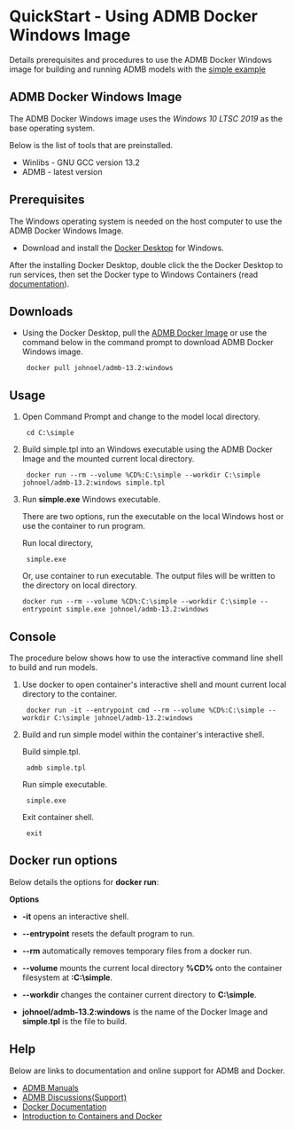 QuickStart - Using ADMB Docker Windows Image
============================================

Details prerequisites and procedures to use the ADMB Docker Windows image for building and running ADMB models with the [simple example](https://github.com/admb-project/admb/tree/main/examples/admb/simple)

ADMB Docker Windows Image
-------------------------

The ADMB Docker Windows image uses the *Windows 10 LTSC 2019* as the base operating system.

Below is the list of tools that are preinstalled.

* Winlibs - GNU GCC version 13.2 
* ADMB - latest version

Prerequisites
-------------

The Windows operating system is needed on the host computer to use the ADMB Docker Windows Image.

* Download and install the [Docker Desktop](https://www.docker.com/products/docker-desktop/) for Windows.

After the installing Docker Desktop, double click the the Docker Desktop to run services, then set the Docker type to Windows Containers (read [documentation](https://learn.microsoft.com/en-us/virtualization/windowscontainers/quick-start/set-up-environment?tabs=dockerce#install-the-container-runtime)).

Downloads
---------

* Using the Docker Desktop, pull the [ADMB Docker Image](https://hub.docker.com/r/johnoel/admb/) or use the command below in the command prompt to download ADMB Docker Windows image.

       docker pull johnoel/admb-13.2:windows

Usage
-----

1. Open Command Prompt and change to the model local directory.

        cd C:\simple

2. Build simple.tpl into an Windows executable using the ADMB Docker Image and the mounted current local directory.

        docker run --rm --volume %CD%:C:\simple --workdir C:\simple johnoel/admb-13.2:windows simple.tpl

3. Run **simple.exe** Windows executable.

   There are two options, run the executable on the local Windows host or use the container to run program.

   Run local directory,
   
        simple.exe

   Or, use container to run executable.  The output files will be written to the directory on local directory.

       docker run --rm --volume %CD%:C:\simple --workdir C:\simple --entrypoint simple.exe johnoel/admb-13.2:windows   

Console
-------

The procedure below shows how to use the interactive command line shell to build and run models.

1. Use docker to open container's interactive shell and mount current local directory to the container.

        docker run -it --entrypoint cmd --rm --volume %CD%:C:\simple --workdir C:\simple johnoel/admb-13.2:windows

2. Build and run simple model within the container's interactive shell.
    
      Build simple.tpl.

        admb simple.tpl

      Run simple executable.

        simple.exe

      Exit container shell.

        exit

Docker run options
------------------

Below details the options for **docker run**:

**Options**

* **-it** opens an interactive shell.

* **--entrypoint** resets the default program to run.

* **--rm** automatically removes temporary files from a docker run.

* **--volume** mounts the current local directory **%CD%** onto the container filesystem at **:C:\simple**.

* **--workdir** changes the container current directory to **C:\simple**. 

* **johnoel/admb-13.2:windows** is the name of the Docker Image and **simple.tpl** is the file to build.

Help
----

Below are links to documentation and online support for ADMB and Docker.

* [ADMB Manuals](https://www.admb-project.org/docs/manuals/)
* [ADMB Discussions(Support)](https://github.com/admb-project/admb/discussions)
* [Docker Documentation](https://docs.docker.com/)
* [Introduction to Containers and Docker](https://learn.microsoft.com/en-us/dotnet/architecture/microservices/container-docker-introduction/)
